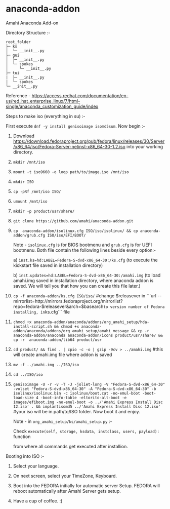 # anaconda-addon
Amahi Anaconda Add-on

Directory Structure :-

```
root_folder
├─ ks
│  └─ __init__.py
├─ gui
│  ├─ __init__.py
│  └─ spokes
│     └─ __init__.py
├─ tui
|  ├─ __init__.py
|  └─ spokes
└─ __init__.py
```

Reference - https://access.redhat.com/documentation/en-us/red_hat_enterprise_linux/7/html-single/anaconda_customization_guide/index


Steps to make iso (everything in su) :-

First execute ```dnf -y install genisoimage isomd5sum```. Now begin :-


1. Download https://download.fedoraproject.org/pub/fedora/linux/releases/30/Server/x86_64/iso/Fedora-Server-netinst-x86_64-30-1.2.iso into your working directory.

2. ```mkdir /mnt/iso```

3. ```mount -t iso9660 -o loop path/to/image.iso /mnt/iso```

4. ```mkdir ISO``` 

5. ```cp -pRf /mnt/iso ISO/```

6. ```umount /mnt/iso```

7. ```mkdir -p product/usr/share/```

8. ```git clone https://github.com/amahi/anaconda-addon.git```

9. ```cp  anaconda-addon/isolinux.cfg ISO/iso/isolinux/ && cp anaconda-addon/grub.cfg ISO/iso/EFI/BOOT/```
   
   Note  - ```isolinux.cfg``` is for BIOS bootmenu and ```grub.cfg``` is for UEFI bootmenu. Both file contain the following lines beside every option:-
   
   a) ```inst.ks=hd:LABEL=Fedora-S-dvd-x86_64-30:/ks.cfg``` (to execute the kickstart file saved in installation directory)
   
   b) ```inst.updates=hd:LABEL=Fedora-S-dvd-x86_64-30:/amahi.img``` (to load amahi.img saved in installation directory, where anaconda addon is saved. We will tell you that how you can create this file later.)

10. ```cp -f anaconda-addon/ks.cfg ISO/iso/``` #change $releasever in ```url --mirrorlist=http://mirrors.fedoraproject.org/mirrorlist?repo=fedora-$releasever&arch=$basearch``` to version number of Fedora installing, in ```ks.cfg``` file

11. ```chmod +x anaconda-addon/anaconda/addons/org_amahi_setup/hda-install-script.sh && chmod +x anaconda-addon/anaconda/addons/org_amahi_setup/amahi_message && cp -r anaconda-addon/anaconda anaconda-addon/icons product/usr/share/ && cp -r  anaconda-addon/lib64 product/usr```

12. ```cd product/ && find . | cpio -c -o | gzip -9cv > ../amahi.img``` #this will create amahi.img file where addon is saved

13. ```mv -f ../amahi.img ../ISO/iso```

14. ```cd ../ISO/iso```

15. ```genisoimage -U -r -v -T -J -joliet-long -V "Fedora-S-dvd-x86_64-30" -volset "Fedora-S-dvd-x86_64-30" -A "Fedora-S-dvd-x86_64-30" -b isolinux/isolinux.bin -c isolinux/boot.cat -no-emul-boot -boot-load-size 4 -boot-info-table -eltorito-alt-boot -e images/efiboot.img -no-emul-boot -o ../'Amahi Express Install Disc 12.iso' . && implantisomd5 ../'Amahi Express Install Disc 12.iso'``` #your iso will be in path/to/ISO folder. Now boot it and enjoy.

    
    Note - in ```org_amahi_setup/ks/amahi_setup.py``` :-
    
    Check ```execute(self, storage, ksdata, instclass, users, payload):``` function 
    
    from where all commands get executed after installion.



Booting into ISO :-

1. Select your language.

2. On next screen, select your TimeZone, Keyboard.

3. Boot into the FEDORA initially for automatic server Setup. FEDORA will reboot automatically after Amahi Server gets setup.

4. Have a cup of coffee. :)
